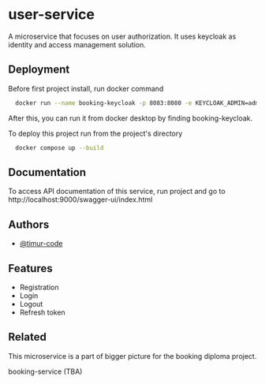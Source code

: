 
# user-service

A microservice that focuses on user authorization. It uses keycloak as identity and access management solution.

## Deployment

Before first project install, run docker command

```bash
  docker run --name booking-keycloak -p 8083:8080 -e KEYCLOAK_ADMIN=admin -e KEYCLOAK_ADMIN_PASSWORD=admin quay.io/keycloak/keycloak:18.0.1 start-dev
```

After this, you can run it from docker desktop by finding booking-keycloak.

To deploy this project run from the project's directory

```bash
  docker compose up --build
```


## Documentation

To access API documentation of this service, run project and go to http://localhost:9000/swagger-ui/index.html 
## Authors

- [@timur-code](https://www.github.com/timur-code)


## Features

- Registration
- Login
- Logout
- Refresh token


## Related

This microservice is a part of bigger picture for the booking diploma project.


booking-service (TBA)
